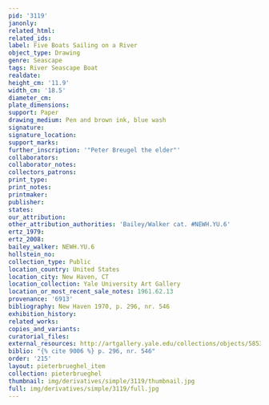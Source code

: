 ```yaml
---
pid: '3119'
janonly: 
related_html: 
related_ids: 
label: Five Boats Sailing on a River
object_type: Drawing
genre: Seascape
tags: River Seascape Boat
realdate: 
height_cm: '11.9'
width_cm: '18.5'
diameter_cm: 
plate_dimensions: 
support: Paper
drawing_medium: Pen and brown ink, blue wash
signature: 
signature_location: 
support_marks: 
further_inscription: '"Peter Breugel the elder"'
collaborators: 
collaborator_notes: 
collectors_patrons: 
print_type: 
print_notes: 
printmaker: 
publisher: 
states: 
our_attribution: 
other_attribution_authorities: 'Bailey/Walker cat. #NEWH.YU.6'
ertz_1979: 
ertz_2008: 
bailey_walker: NEWH.YU.6
hollstein_no: 
collection_type: Public
location_country: United States
location_city: New Haven, CT
location_collection: Yale University Art Gallery
location_or_most_recent_sale_notes: 1961.62.13
provenance: '6913'
bibliography: New Haven 1970, p. 296, nr. 546
exhibition_history: 
related_works: 
copies_and_variants: 
curatorial_files: 
external_resources: http://artgallery.yale.edu/collections/objects/58538
biblio: "{% cite 9006 %} p. 296, nr. 546"
order: '215'
layout: pieterbrueghel_item
collection: pieterbrueghel
thumbnail: img/derivatives/simple/3119/thumbnail.jpg
full: img/derivatives/simple/3119/full.jpg
---
```

